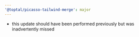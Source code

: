 ```yaml
---
'@toptal/picasso-tailwind-merge': major
---
```


- this update should have been performed previously but was inadvertently missed
